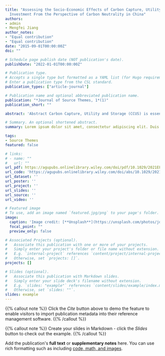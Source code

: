 ```yaml
---
title: "Assessing the Socio-Economic Effects of Carbon Capture, Utility and Storage
  Investment From the Perspective of Carbon Neutrality in China"
authors:
- admin
- Mengfei Jiang
author_notes:
- "Equal contribution"
- "Equal contribution"
date: "2015-09-01T00:00:00Z"
doi: ""

# Schedule page publish date (NOT publication's date).
publishDate: "2022-01-01T00:00:00Z"

# Publication type.
# Accepts a single type but formatted as a YAML list (for Hugo requirements).
# Enter a publication type from the CSL standard.
publication_types: ["article-journal"]

# Publication name and optional abbreviated publication name.
publication: "*Journal of Source Themes, 1*(1)"
publication_short: ""

abstract: 'Abstract Carbon Capture, Utility and Storage (CCUS) is essential for achievingcarbon neutrality and has great development potential in China. CCUS, as a long-term new investment, can address global warming and has significant social and economic impacts. This paper assessed the socio-economic effects of CCUS investment based on carbon neutrality in China by combining the dynamic GTAP model and the Input-output method. The result indicates that: CCUS investment may accumulate US$ 67.09 billion and US$ 776.61 billion from 2026 to 2030 and 2056 to 2060, respectively, based on International Energy Agency (IEA) investment scenario. Moreover, the corresponding value may increase to 8.26 billion and 743.21 billion US dollars from 2026 to 2030 and 2056 to 2060, respectively, based on Asian Development Bank (ADB) investment scenario; CCUS investment may stimulate gross value-added of US$ 1.2 billion and US$ 10.4 billion based on ADB and IEA investment scenarios, respectively. CCUS investment may mainly promote the machinery industry, metal manufacturing industry, other service industries, power equipment manufacturing industry, and light processing manufacturing industry; Furthermore, ADB and IEA investment scenarios showed that CCUS industrial investment may indirectly create about 12,796 and 103,886 jobs, respectively, and US$ 85 million and US$ 692 million of labor employment income, respectively, in 2030. The corresponding values may increase to 0.82 million and 0.85 million jobs, respectively, and US$ 5,168 and US$ 5,396 million employment income, respectively, in 2060.'

# Summary. An optional shortened abstract.
summary: Lorem ipsum dolor sit amet, consectetur adipiscing elit. Duis posuere tellus ac convallis placerat. Proin tincidunt magna sed ex sollicitudin condimentum.

tags:
- Source Themes
featured: false

# links:
# - name: ""
#   url: ""
url_pdf: https://agupubs.onlinelibrary.wiley.com/doi/pdf/10.1029/2021EF002523
url_code: 'https://agupubs.onlinelibrary.wiley.com/doi/abs/10.1029/2021EF002523'
url_dataset: ''
url_poster: ''
url_project: ''
url_slides: ''
url_source: ''
url_video: ''

# Featured image
# To use, add an image named `featured.jpg/png` to your page's folder. 
image:
  caption: 'Image credit: [**Unsplash**](https://unsplash.com/photos/jdD8gXaTZsc)'
  focal_point: ""
  preview_only: false

# Associated Projects (optional).
#   Associate this publication with one or more of your projects.
#   Simply enter your project's folder or file name without extension.
#   E.g. `internal-project` references `content/project/internal-project/index.md`.
#   Otherwise, set `projects: []`.
projects: []

# Slides (optional).
#   Associate this publication with Markdown slides.
#   Simply enter your slide deck's filename without extension.
#   E.g. `slides: "example"` references `content/slides/example/index.md`.
#   Otherwise, set `slides: ""`.
slides: example
---
```


{{% callout note %}}
Click the *Cite* button above to demo the feature to enable visitors to import publication metadata into their reference management software.
{{% /callout %}}

{{% callout note %}}
Create your slides in Markdown - click the *Slides* button to check out the example.
{{% /callout %}}

Add the publication's **full text** or **supplementary notes** here. You can use rich formatting such as including [code, math, and images](https://docs.hugoblox.com/content/writing-markdown-latex/).
